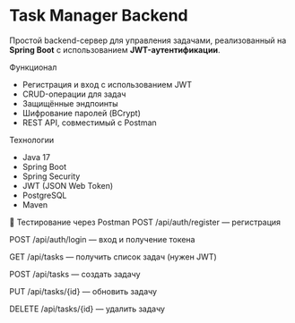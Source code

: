 # Task Manager Backend

Простой backend-сервер для управления задачами, реализованный на **Spring Boot** с использованием **JWT-аутентификации**.

Функционал

- Регистрация и вход с использованием JWT
- CRUD-операции для задач
- Защищённые эндпоинты
- Шифрование паролей (BCrypt)
- REST API, совместимый с Postman

Технологии

- Java 17
- Spring Boot
- Spring Security
- JWT (JSON Web Token)
- PostgreSQL
- Maven


🧪 Тестирование через Postman
POST /api/auth/register — регистрация

POST /api/auth/login — вход и получение токена

GET /api/tasks — получить список задач (нужен JWT)

POST /api/tasks — создать задачу

PUT /api/tasks/{id} — обновить задачу

DELETE /api/tasks/{id} — удалить задачу
